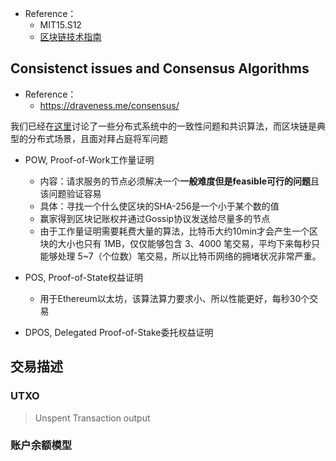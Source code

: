 + Reference：
	+ MIT15.S12
	+ [区块链技术指南](https://yeasy.gitbook.io/blockchain_guide/)

## Consistenct issues and Consensus Algorithms
+ Reference：
	+ https://draveness.me/consensus/

我们已经在[这里](Distributed-System/README.md)讨论了一些分布式系统中的一致性问题和共识算法，而区块链是典型的分布式场景，且面对拜占庭将军问题

+ POW, Proof-of-Work工作量证明
	+ 内容：请求服务的节点必须解决一个**一般难度但是feasible可行的问题**且该问题验证容易
	+ 具体：寻找一个什么使区块的SHA-256是一个小于某个数的值
	+ 赢家得到区块记账权并通过Gossip协议发送给尽量多的节点
	+ 由于工作量证明需要耗费大量的算法，比特币大约10min才会产生一个区块的大小也只有 1MB，仅仅能够包含 3、4000 笔交易，平均下来每秒只能够处理 5~7（个位数）笔交易，所以比特币网络的拥堵状况非常严重。

+ POS, Proof-of-State权益证明
	+ 用于Ethereum以太坊，该算法算力要求小、所以性能更好，每秒30个交易

+ DPOS, Delegated Proof-of-Stake委托权益证明

## 交易描述
### UTXO
>Unspent Transaction output

### 账户余额模型

